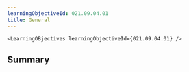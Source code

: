 ```yaml
---
learningObjectiveId: 021.09.04.01
title: General
---
```


```tsx eval
<LearningOBjectives learningObjectiveId={021.09.04.01} />
```

## Summary

